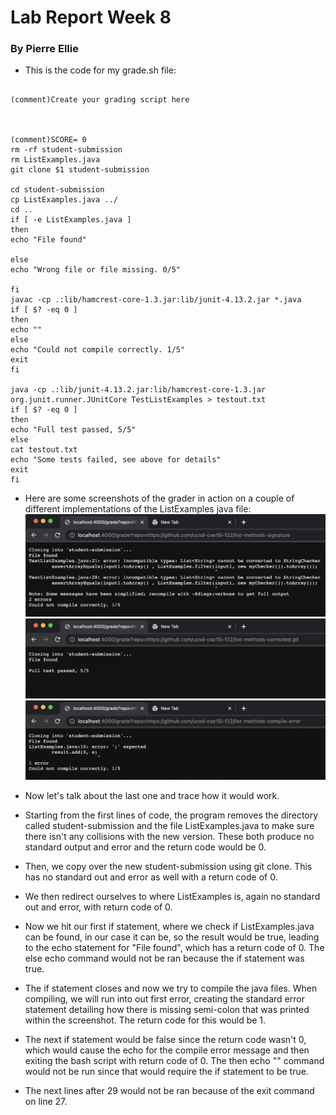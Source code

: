 # Lab Report Week 8
### By Pierre Ellie


- This is the code for my grade.sh file: 


```

(comment)Create your grading script here



(comment)SCORE= 0
rm -rf student-submission
rm ListExamples.java
git clone $1 student-submission

cd student-submission
cp ListExamples.java ../
cd ..
if [ -e ListExamples.java ]
then
echo "File found"

else
echo "Wrong file or file missing. 0/5"

fi
javac -cp .:lib/hamcrest-core-1.3.jar:lib/junit-4.13.2.jar *.java 
if [ $? -eq 0 ]
then
echo ""
else 
echo "Could not compile correctly. 1/5"
exit
fi

java -cp .:lib/junit-4.13.2.jar:lib/hamcrest-core-1.3.jar org.junit.runner.JUnitCore TestListExamples > testout.txt
if [ $? -eq 0 ]
then
echo "Full test passed, 5/5"
else    
cat testout.txt
echo "Some tests failed, see above for details"
exit
fi

```

- Here are some screenshots of the grader in action on a couple of different implementations  of the ListExamples java file:
![method signature](lab-5-iamges\method-sign.png)
![correct](lab-5-iamges\correct.png)
![compilererr](lab-5-iamges\compilerr.png)

- Now let's talk about the last one and trace how it would work. 

- Starting from the first lines of code, the program removes the directory called student-submission and the file ListExamples.java to make sure there isn't any collisions with the new version. These both produce no standard output and error and the return code would be 0. 

- Then, we copy over the new student-submission using git clone. This has no standard out and error as well with a return code of 0. 

- We then redirect ourselves to where ListExamples is, again no standard out and error, with return code of 0.

- Now we hit our first if statement, where we check if ListExamples.java can be found, in our case it can be, so the result would be true, leading to the echo statement for "File found", which has a return code of 0. The else echo command would not be ran because the if statement was true.

- The if statement closes and now we try to compile the java files. When compiling, we will run into out first error, creating the standard error statement detailing how there is missing semi-colon that was printed within the screenshot. The return code for this would be 1. 

- The next if statement would be false since the return code wasn't 0, which would cause the echo for the compile error message and then exiting the bash script with return code of 0. The then echo "" command would not be run since that would require the if statement to be true. 

- The next lines after 29 would not be ran because of the exit command on line 27. 
